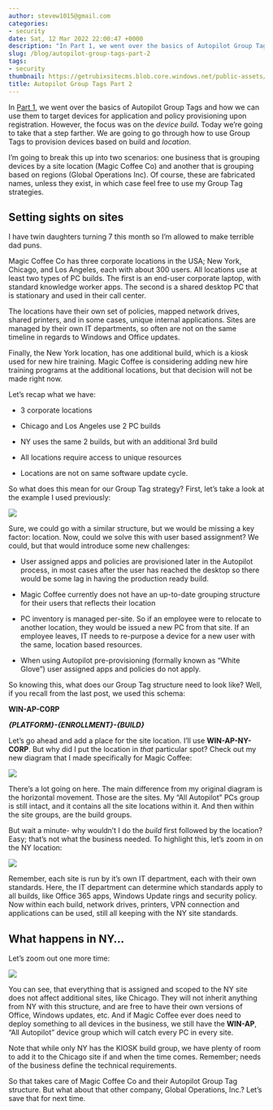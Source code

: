 ```yaml
---
author: stevew1015@gmail.com
categories:
- security
date: Sat, 12 Mar 2022 22:00:47 +0000
description: "In Part 1, we went over the basics of Autopilot Group Tags and how we can use them to target devices for application and policy provisioning upon registration. However, the focus was on the device build. Today we’re going to take that a step farther."
slug: /blog/autopilot-group-tags-part-2
tags:
- security
thumbnail: https://getrubixsitecms.blob.core.windows.net/public-assets/content/v1/logo512.png
title: Autopilot Group Tags Part 2
---
```


In [Part 1](https://www.getrubix.com/blog/autopilot-group-tags-1), we went over the basics of Autopilot Group Tags and how we can use them to target devices for application and policy provisioning upon registration. However, the focus was on the _device build_**_._** Today we’re going to take that a step farther. We are going to go through how to use Group Tags to provision devices based on build and _location_.

I’m going to break this up into two scenarios: one business that is grouping devices by a site location (Magic Coffee Co) and another that is grouping based on regions (Global Operations Inc). Of course, these are fabricated names, unless they exist, in which case feel free to use my Group Tag strategies.

Setting sights on sites
-----------------------

I have twin daughters turning 7 this month so I’m allowed to make terrible dad puns.

Magic Coffee Co has three corporate locations in the USA; New York, Chicago, and Los Angeles, each with about 300 users. All locations use at least two types of PC builds. The first is an end-user corporate laptop, with standard knowledge worker apps. The second is a shared desktop PC that is stationary and used in their call center.

The locations have their own set of policies, mapped network drives, shared printers, and in some cases, unique internal applications. Sites are managed by their own IT departments, so often are not on the same timeline in regards to Windows and Office updates.

Finally, the New York location, has one additional build, which is a kiosk used for new hire training. Magic Coffee is considering adding new hire training programs at the additional locations, but that decision will not be made right now.

Let’s recap what we have:

-   3 corporate locations
    
-   Chicago and Los Angeles use 2 PC builds
    
-   NY uses the same 2 builds, but with an additional 3rd build
    
-   All locations require access to unique resources
    
-   Locations are not on same software update cycle.
    

So what does this mean for our Group Tag strategy? First, let’s take a look at the example I used previously:

![](https://getrubixsitecms.blob.core.windows.net/public-assets/content/v1/5dd365a31aa1fd743bc30b8e/76209911-fdb3-4ee9-a116-2cef11c821d1/final.png)

Sure, we could go with a similar structure, but we would be missing a key factor: location. Now, could we solve this with user based assignment? We could, but that would introduce some new challenges:

-   User assigned apps and policies are provisioned later in the Autopilot process, in most cases after the user has reached the desktop so there would be some lag in having the production ready build.
    
-   Magic Coffee currently does not have an up-to-date grouping structure for their users that reflects their location
    
-   PC inventory is managed per-site. So if an employee were to relocate to another location, they would be issued a new PC from that site. If an employee leaves, IT needs to re-purpose a device for a new user with the same, location based resources.
    
-   When using Autopilot pre-provisioning (formally known as “White Glove”) user assigned apps and policies do not apply.
    

So knowing this, what does our Group Tag structure need to look like? Well, if you recall from the last post, we used this schema:

**WIN-AP-CORP**

**_{PLATFORM}-{ENROLLMENT}-{BUILD}_**

Let’s go ahead and add a place for the site location. I’ll use **WIN-AP-NY-CORP**. But why did I put the location in _that_ particular spot? Check out my new diagram that I made specifically for Magic Coffee:

![](https://getrubixsitecms.blob.core.windows.net/public-assets/content/v1/5dd365a31aa1fd743bc30b8e/855795c3-42b6-414a-a609-7efb871187e1/All.png)

There’s a lot going on here. The main difference from my original diagram is the horizontal movement. Those are the sites. My “All Autopilot” PCs group is still intact, and it contains all the site locations within it. And then within the site groups, are the build groups.

But wait a minute- why wouldn’t I do the _build_ first followed by the location? Easy; that’s not what the business needed. To highlight this, let’s zoom in on the NY location:

![](https://getrubixsitecms.blob.core.windows.net/public-assets/content/v1/5dd365a31aa1fd743bc30b8e/dc8f7977-b043-4f30-ba9d-b55916698bf6/NY.png)

Remember, each site is run by it’s own IT department, each with their own standards. Here, the IT department can determine which standards apply to all builds, like Office 365 apps, Windows Update rings and security policy. Now within each build, network drives, printers, VPN connection and applications can be used, still all keeping with the NY site standards.

What happens in NY…
-------------------

Let’s zoom out one more time:

![](https://getrubixsitecms.blob.core.windows.net/public-assets/content/v1/5dd365a31aa1fd743bc30b8e/4c515464-2938-4ecd-92fe-bac88e0395c2/zoom+out.png)

You can see, that everything that is assigned and scoped to the NY site does not affect additional sites, like Chicago. They will not inherit anything from NY with this structure, and are free to have their own versions of Office, Windows updates, etc. And if Magic Coffee ever does need to deploy something to all devices in the business, we still have the **WIN-AP**, “All Autopilot” device group which will catch every PC in every site.

Note that while only NY has the KIOSK build group, we have plenty of room to add it to the Chicago site if and when the time comes. Remember; needs of the business define the technical requirements.

So that takes care of Magic Coffee Co and their Autopilot Group Tag structure. But what about that other company, Global Operations, Inc.? Let’s save that for next time.